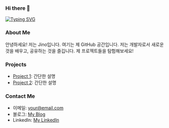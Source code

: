 ### Hi there 👋

[![Typing SVG](https://readme-typing-svg.demolab.com?font=Fira+Code&weight=600&size=26&pause=3000&color=22ABF7&background=2D2D2D00&center=true&vCenter=true&multiline=true&random=false&width=435&lines=Welcome+to+Jino's+Github)](https://git.io/typing-svg)

### About Me

안녕하세요! 저는 Jino입니다. 여기는 제 GitHub 공간입니다. 저는 개발자로서 새로운 것을 배우고, 공유하는 것을 즐깁니다. 제 프로젝트들을 탐험해보세요!

### Projects

- [Project 1](link-to-project1): 간단한 설명
- [Project 2](link-to-project2): 간단한 설명

### Contact Me

- 이메일: your@email.com
- 블로그: [My Blog](link-to-blog)
- LinkedIn: [My LinkedIn](link-to-linkedin)
